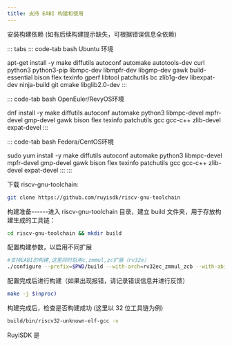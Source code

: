 ```yaml
---
title: 支持 EABI 构建和使用
---
```


安装构建依赖 (如有后续构建提示缺失，可根据错误信息全依赖)

::: tabs
::: code-tab
bash Ubuntu 环境

apt-get install -y make diffutils autoconf automake autotools-dev curl
python3 python3-pip libmpc-dev libmpfr-dev libgmp-dev gawk
build-essential bison flex texinfo gperf libtool patchutils bc
zlib1g-dev libexpat-dev ninja-build git cmake libglib2.0-dev
:::

::: code-tab
bash OpenEuler/RevyOS环境

dnf install -y make diffutils autoconf automake python3 libmpc-devel
mpfr-devel gmp-devel gawk bison flex texinfo patchutils gcc gcc-c++
zlib-devel expat-devel
:::

::: code-tab
bash Fedora/CentOS环境

sudo yum install -y make diffutils autoconf automake python3
libmpc-devel mpfr-devel gmp-devel gawk bison flex texinfo patchutils gcc
gcc-c++ zlib-devel expat-devel
:::
:::

下载 riscv-gnu-toolchain:

``` bash
git clone https://github.com/ruyisdk/riscv-gnu-toolchain
```

构建准备------进入 riscv-gnu-toolchain 目录，建立 build 文件夹，用于存放构建生成的工具链：

``` bash
cd riscv-gnu-toolchain && mkdir build
```

配置构建参数，以启用不同扩展

``` bash
#支持EABI的构建,这里同时启用c,zmmul,zc扩展（rv32e）
./configure --prefix=$PWD/build --with-arch=rv32ec_zmmul_zcb --with-abi=ilp32e
```

配置完成后进行构建（如果出现报错，请记录错误信息并进行反馈）

``` bash
make -j $(nproc)
```

构建完成后，检查是否构建成功 (这里以 32 位工具链为例)

``` bash
build/bin/riscv32-unknown-elf-gcc -v
```

RuyiSDK 是
